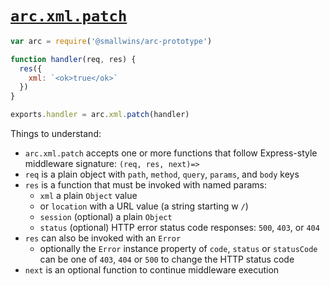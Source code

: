 # <a id=arc.xml.patch href=#arc.xml.patch>`arc.xml.patch`</a>

```javascript
var arc = require('@smallwins/arc-prototype')

function handler(req, res) {
  res({
    xml: `<ok>true</ok>`
  })
}

exports.handler = arc.xml.patch(handler)
```

Things to understand:

- `arc.xml.patch` accepts one or more functions that follow Express-style middleware signature: `(req, res, next)=>`
- `req` is a plain object with `path`, `method`, `query`, `params`, and `body` keys
- `res` is a function that must be invoked with named params: 
  - `xml` a plain `Object` value
  - or `location` with a URL value (a string starting w `/`)
  - `session` (optional) a plain `Object`
  - `status` (optional) HTTP error status code responses: `500`, `403`, or `404`
- `res` can also be invoked with an `Error`
  - optionally the `Error` instance property of `code`, `status` or `statusCode` can be one of `403`, `404` or `500` to change the HTTP status code
- `next` is an optional function to continue middleware execution
